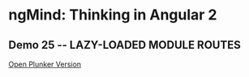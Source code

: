 # ngMind: Thinking in Angular 2

## Demo 25 -- LAZY-LOADED MODULE ROUTES

[Open Plunker Version](http://plnkr.co/edit/1eSNKvbJPmb5szxyO2h0?p=preview)
